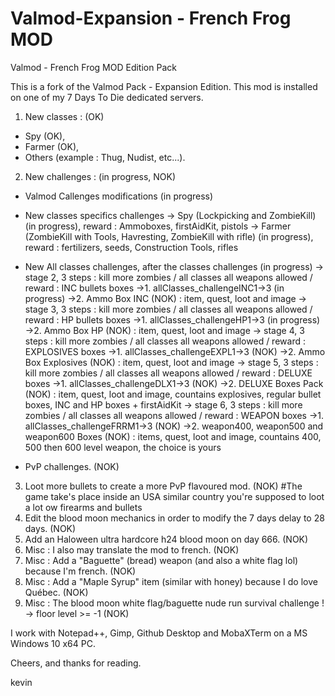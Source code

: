 # Valmod-Expansion - French Frog MOD
Valmod - French Frog MOD Edition Pack

This is a fork of the Valmod Pack - Expansion Edition.
This mod is installed on one of my 7 Days To Die dedicated servers.
1. New classes : (OK)
 - Spy (OK),
 - Farmer (OK),
 - Others (example : Thug, Nudist, etc...).
2. New challenges : (in progress, NOK)
 - Valmod Callenges modifications (in progress)
 - New classes specifics challenges
	-> Spy (Lockpicking and ZombieKill) (in progress), reward : Ammoboxes, firstAidKit, pistols
	-> Farmer (ZombieKill with Tools, Havresting, ZombieKill with rifle) (in progress), reward : fertilizers, seeds, Construction Tools, rifles
 - New All classes challenges, after the classes challenges (in progress)
	-> stage 2, 3 steps : kill more zombies / all classes all weapons allowed / reward : INC bullets boxes
		->1. allClasses_challengeINC1->3 (in progress)
		->2. Ammo Box INC (NOK) : item, quest, loot and image
	-> stage 3, 3 steps : kill more zombies / all classes all weapons allowed / reward : HP bullets boxes
		->1. allClasses_challengeHP1->3 (in progress)
		->2. Ammo Box HP (NOK) : item, quest, loot and image
	-> stage 4, 3 steps : kill more zombies / all classes all weapons allowed / reward : EXPLOSIVES boxes
		->1. allClasses_challengeEXPL1->3 (NOK)
		->2. Ammo Box Explosives (NOK) : item, quest, loot and image
	-> stage 5, 3 steps : kill more zombies / all classes all weapons allowed / reward : DELUXE boxes
		->1. allClasses_challengeDLX1->3 (NOK)
		->2. DELUXE Boxes Pack (NOK) : item, quest, loot and image, countains explosives, regular bullet boxes, INC and HP boxes + firstAidKit
	-> stage 6, 3 steps : kill more zombies / all classes all weapons allowed / reward : WEAPON boxes
		->1. allClasses_challengeFRRM1->3 (NOK)
		->2. weapon400, weapon500 and weapon600 Boxes (NOK) : items, quest, loot and image, countains 400, 500 then 600 level weapon, the choice is yours

 - PvP challenges. (NOK)
3. Loot more bullets to create a more PvP flavoured mod. (NOK)
#The game take's place inside an USA similar country you're supposed to loot a lot ow firearms and bullets
4. Edit the blood moon mechanics in order to modify the 7 days delay to 28 days. (NOK)
5. Add an Haloween ultra hardcore h24 blood moon on day 666. (NOK)
6. Misc : I also may translate the mod to french. (NOK)
7. Misc : Add a "Baguette" (bread) weapon (and also a white flag lol) because I'm french. (NOK)
8. Misc : Add a "Maple Syrup" item (similar with honey) because I do love Québec. (NOK)
9. Misc : The blood moon white flag/baguette nude run survival challenge ! -> floor level >= -1 (NOK)

I work with Notepad++, Gimp, Github Desktop and MobaXTerm on a MS Windows 10 x64 PC.

Cheers, and thanks for reading.

kevin
